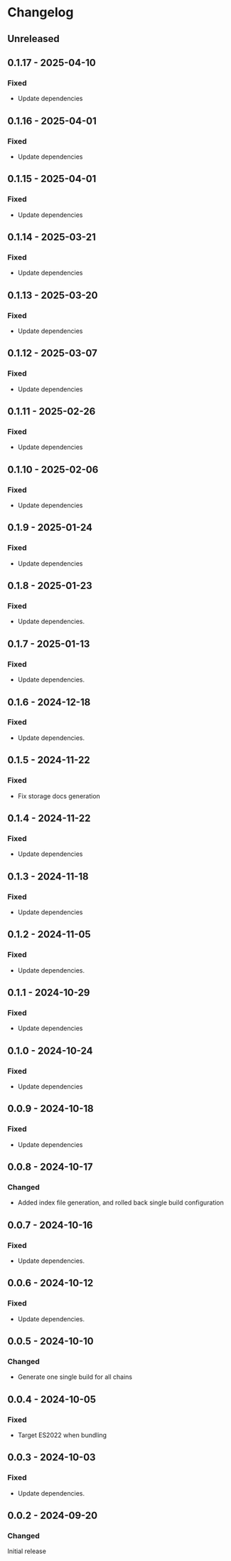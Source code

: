 # Changelog

## Unreleased

## 0.1.17 - 2025-04-10

### Fixed

- Update dependencies

## 0.1.16 - 2025-04-01

### Fixed

- Update dependencies

## 0.1.15 - 2025-04-01

### Fixed

- Update dependencies

## 0.1.14 - 2025-03-21

### Fixed

- Update dependencies

## 0.1.13 - 2025-03-20

### Fixed

- Update dependencies

## 0.1.12 - 2025-03-07

### Fixed

- Update dependencies

## 0.1.11 - 2025-02-26

### Fixed

- Update dependencies

## 0.1.10 - 2025-02-06

### Fixed

- Update dependencies

## 0.1.9 - 2025-01-24

### Fixed

- Update dependencies

## 0.1.8 - 2025-01-23

### Fixed

- Update dependencies.

## 0.1.7 - 2025-01-13

### Fixed

- Update dependencies.

## 0.1.6 - 2024-12-18

### Fixed

- Update dependencies.

## 0.1.5 - 2024-11-22

### Fixed

- Fix storage docs generation

## 0.1.4 - 2024-11-22

### Fixed

- Update dependencies

## 0.1.3 - 2024-11-18

### Fixed

- Update dependencies

## 0.1.2 - 2024-11-05

### Fixed

- Update dependencies.

## 0.1.1 - 2024-10-29

### Fixed

- Update dependencies

## 0.1.0 - 2024-10-24

### Fixed

- Update dependencies

## 0.0.9 - 2024-10-18

### Fixed

- Update dependencies

## 0.0.8 - 2024-10-17

### Changed

- Added index file generation, and rolled back single build configuration

## 0.0.7 - 2024-10-16

### Fixed

- Update dependencies.

## 0.0.6 - 2024-10-12

### Fixed

- Update dependencies.

## 0.0.5 - 2024-10-10

### Changed

- Generate one single build for all chains

## 0.0.4 - 2024-10-05

### Fixed

- Target ES2022 when bundling

## 0.0.3 - 2024-10-03

### Fixed

- Update dependencies.

## 0.0.2 - 2024-09-20

### Changed

Initial release
